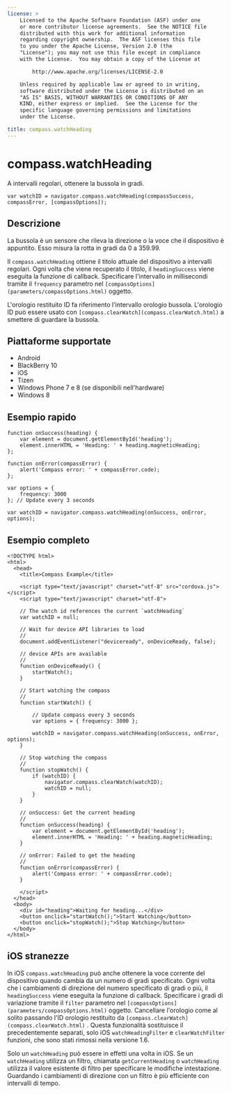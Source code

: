 ```yaml
---
license: >
    Licensed to the Apache Software Foundation (ASF) under one
    or more contributor license agreements.  See the NOTICE file
    distributed with this work for additional information
    regarding copyright ownership.  The ASF licenses this file
    to you under the Apache License, Version 2.0 (the
    "License"); you may not use this file except in compliance
    with the License.  You may obtain a copy of the License at

        http://www.apache.org/licenses/LICENSE-2.0

    Unless required by applicable law or agreed to in writing,
    software distributed under the License is distributed on an
    "AS IS" BASIS, WITHOUT WARRANTIES OR CONDITIONS OF ANY
    KIND, either express or implied.  See the License for the
    specific language governing permissions and limitations
    under the License.

title: compass.watchHeading
---
```


# compass.watchHeading

A intervalli regolari, ottenere la bussola in gradi.

    var watchID = navigator.compass.watchHeading(compassSuccess, compassError, [compassOptions]);
    

## Descrizione

La bussola è un sensore che rileva la direzione o la voce che il dispositivo è appuntito. Esso misura la rotta in gradi da 0 a 359.99.

Il `compass.watchHeading` ottiene il titolo attuale del dispositivo a intervalli regolari. Ogni volta che viene recuperato il titolo, il `headingSuccess` viene eseguita la funzione di callback. Specificare l'intervallo in millisecondi tramite il `frequency` parametro nel `[compassOptions](parameters/compassOptions.html)` oggetto.

L'orologio restituito ID fa riferimento l'intervallo orologio bussola. L'orologio ID può essere usato con `[compass.clearWatch](compass.clearWatch.html)` a smettere di guardare la bussola.

## Piattaforme supportate

*   Android
*   BlackBerry 10
*   iOS
*   Tizen
*   Windows Phone 7 e 8 (se disponibili nell'hardware)
*   Windows 8

## Esempio rapido

    function onSuccess(heading) {
        var element = document.getElementById('heading');
        element.innerHTML = 'Heading: ' + heading.magneticHeading;
    };
    
    function onError(compassError) {
        alert('Compass error: ' + compassError.code);
    };
    
    var options = {
        frequency: 3000
    }; // Update every 3 seconds
    
    var watchID = navigator.compass.watchHeading(onSuccess, onError, options);
    

## Esempio completo

    <!DOCTYPE html>
    <html>
      <head>
        <title>Compass Example</title>
    
        <script type="text/javascript" charset="utf-8" src="cordova.js"></script>
        <script type="text/javascript" charset="utf-8">
    
        // The watch id references the current `watchHeading`
        var watchID = null;
    
        // Wait for device API libraries to load
        //
        document.addEventListener("deviceready", onDeviceReady, false);
    
        // device APIs are available
        //
        function onDeviceReady() {
            startWatch();
        }
    
        // Start watching the compass
        //
        function startWatch() {
    
            // Update compass every 3 seconds
            var options = { frequency: 3000 };
    
            watchID = navigator.compass.watchHeading(onSuccess, onError, options);
        }
    
        // Stop watching the compass
        //
        function stopWatch() {
            if (watchID) {
                navigator.compass.clearWatch(watchID);
                watchID = null;
            }
        }
    
        // onSuccess: Get the current heading
        //
        function onSuccess(heading) {
            var element = document.getElementById('heading');
            element.innerHTML = 'Heading: ' + heading.magneticHeading;
        }
    
        // onError: Failed to get the heading
        //
        function onError(compassError) {
            alert('Compass error: ' + compassError.code);
        }
    
        </script>
      </head>
      <body>
        <div id="heading">Waiting for heading...</div>
        <button onclick="startWatch();">Start Watching</button>
        <button onclick="stopWatch();">Stop Watching</button>
      </body>
    </html>
    

## iOS stranezze

In iOS `compass.watchHeading` può anche ottenere la voce corrente del dispositivo quando cambia da un numero di gradi specificato. Ogni volta che i cambiamenti di direzione del numero specificato di gradi o più, il `headingSuccess` viene eseguita la funzione di callback. Specificare i gradi di variazione tramite il `filter` parametro nel `[compassOptions](parameters/compassOptions.html)` oggetto. Cancellare l'orologio come al solito passando l'ID orologio restituito da `[compass.clearWatch](compass.clearWatch.html)` . Questa funzionalità sostituisce il precedentemente separati, solo iOS `watchHeadingFilter` e `clearWatchFilter` funzioni, che sono stati rimossi nella versione 1.6.

Solo un `watchHeading` può essere in effetti una volta in iOS. Se un `watchHeading` utilizza un filtro, chiamata `getCurrentHeading` o `watchHeading` utilizza il valore esistente di filtro per specificare le modifiche intestazione. Guardando i cambiamenti di direzione con un filtro è più efficiente con intervalli di tempo.